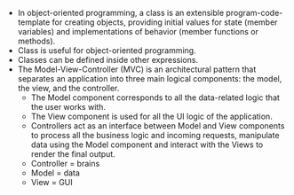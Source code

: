- In object-oriented programming, a class is an extensible program-code-template for creating objects, providing initial values for state (member variables) and implementations of behavior (member functions or methods).
- Class is useful for object-oriented programming.
- Classes can be defined inside other expressions.
- The Model-View-Controller (MVC) is an architectural pattern that separates an application into three main logical components: the model, the view, and the controller.
    - The Model component corresponds to all the data-related logic that the user works with.
    - The View component is used for all the UI logic of the application.
    - Controllers act as an interface between Model and View components to process all the business logic and incoming requests, manipulate data using the Model component and interact with the Views to render the final output.
    - Controller = brains
    - Model = data
    - View = GUI